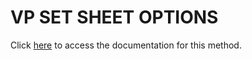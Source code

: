 <!---->
# VP SET SHEET OPTIONS

Click [here](https://developer.4d.com/docs/20/ViewPro/method-list#vp-set-sheet-options) to access the documentation for this method.

